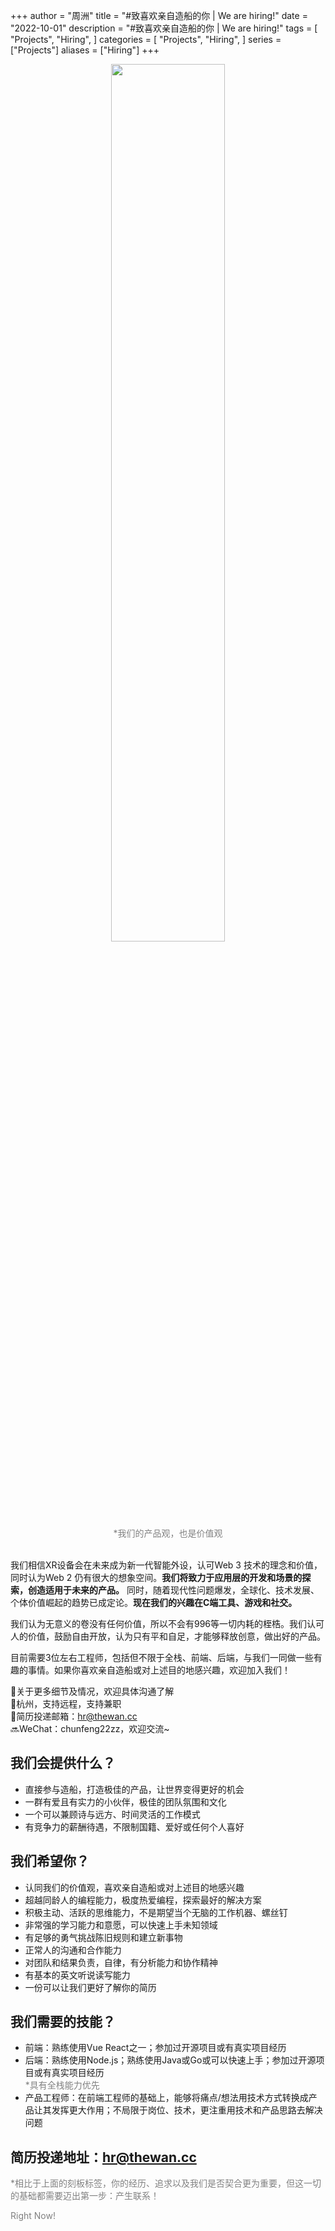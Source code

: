 +++
author = "周洲"
title = "#致喜欢亲自造船的你 | We are hiring!"
date = "2022-10-01"
description = "#致喜欢亲自造船的你 | We are hiring!"
tags = [
    "Projects",
    "Hiring",
]
categories = [
    "Projects",
    "Hiring",
]
series = ["Projects"]
aliases = ["Hiring"]
+++

<div align='center'><img src="https://zhouzhoukl.oss-cn-hangzhou.aliyuncs.com/images/kele-value.png" width="60%"></div>
<font color="#808080"><center>*我们的产品观，也是价值观</center></font><br />

我们相信XR设备会在未来成为新一代智能外设，认可Web 3 技术的理念和价值，同时认为Web 2 仍有很大的想象空间。**我们将致力于应用层的开发和场景的探索，创造适用于未来的产品。** 同时，随着现代性问题爆发，全球化、技术发展、个体价值崛起的趋势已成定论。**现在我们的兴趣在C端工具、游戏和社交。**

我们认为无意义的卷没有任何价值，所以不会有996等一切内耗的桎梏。我们认可人的价值，鼓励自由开放，认为只有平和自足，才能够释放创意，做出好的产品。

目前需要3位左右工程师，包括但不限于全栈、前端、后端，与我们一同做一些有趣的事情。如果你喜欢亲自造船或对上述目的地感兴趣，欢迎加入我们！

👀关于更多细节及情况，欢迎具体沟通了解<br />
🏡杭州，支持远程，支持兼职<br />
📮简历投递邮箱：<hr@thewan.cc><br />
🔜WeChat：chunfeng22zz，欢迎交流~<br />

## 我们会提供什么？

- 直接参与造船，打造极佳的产品，让世界变得更好的机会
- 一群有爱且有实力的小伙伴，极佳的团队氛围和文化
- 一个可以兼顾诗与远方、时间灵活的工作模式
- 有竞争力的薪酬待遇，不限制国籍、爱好或任何个人喜好

## 我们希望你？

- 认同我们的价值观，喜欢亲自造船或对上述目的地感兴趣
- 超越同龄人的编程能力，极度热爱编程，探索最好的解决方案
- 积极主动、活跃的思维能力，不是期望当个无脑的工作机器、螺丝钉
- 非常强的学习能力和意愿，可以快速上手未知领域
- 有足够的勇气挑战陈旧规则和建立新事物
- 正常人的沟通和合作能力
- 对团队和结果负责，自律，有分析能力和协作精神
- 有基本的英文听说读写能力
- 一份可以让我们更好了解你的简历

## 我们需要的技能？

- 前端：熟练使用Vue React之一；参加过开源项目或有真实项目经历
- 后端：熟练使用Node.js；熟练使用Java或Go或可以快速上手；参加过开源项目或有真实项目经历<br />
<font color="#808080">*具有全栈能力优先</font><br />
- 产品工程师：在前端工程师的基础上，能够将痛点/想法用技术方式转换成产品让其发挥更大作用；不局限于岗位、技术，更注重用技术和产品思路去解决问题

## 简历投递地址：<hr@thewan.cc>

<font color="#808080">*相比于上面的刻板标签，你的经历、追求以及我们是否契合更为重要，但这一切的基础都需要迈出第一步：产生联系！

Right Now!</font><br />

<!-- Cloudflare Web Analytics --><script defer src='https://static.cloudflareinsights.com/beacon.min.js' data-cf-beacon='{"token": "9f9569f9d5e2464e9f1a094c2bb65d66"}'></script><!-- End Cloudflare Web Analytics -->
